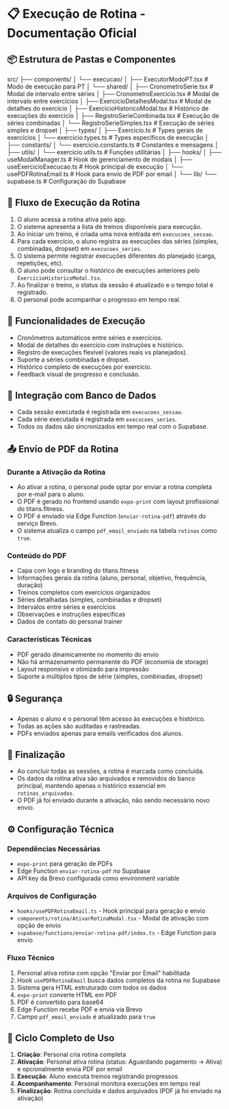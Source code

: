 # 📋 Execução de Rotina - Documentação Oficial

## 📦 Estrutura de Pastas e Componentes

src/
├── components/
│   └── execucao/
│       ├── ExecutorModoPT.tsx                    # Modo de execução para PT
│       └── shared/
│           ├── CronometroSerie.tsx               # Modal de intervalo entre séries
│           ├── CronometroExercicio.tsx           # Modal de intervalo entre exercícios
│           ├── ExercicioDetalhesModal.tsx        # Modal de detalhes do exercício
│           ├── ExercicioHistoricoModal.tsx       # Histórico de execuções do exercício
│           ├── RegistroSerieCombinada.tsx        # Execução de séries combinadas
│           └── RegistroSerieSimples.tsx          # Execução de séries simples e dropset
│
├── types/
│   ├── Exercicio.ts                              # Types gerais de exercícios
│   └── exercicio.types.ts                        # Types específicos de execução
│
├── constants/
│   └── exercicio.constants.ts                    # Constantes e mensagens
│
├── utils/
│   └── exercicio.utils.ts                        # Funções utilitárias
│
├── hooks/
│   ├── useModalManager.ts                        # Hook de gerenciamento de modais
│   ├── useExercicioExecucao.ts                   # Hook principal de execução
│   └── usePDFRotinaEmail.ts                      # Hook para envio de PDF por email
│
└── lib/
    └── supabase.ts                               # Configuração do Supabase

## 🚀 Fluxo de Execução da Rotina

1. O aluno acessa a rotina ativa pelo app.
2. O sistema apresenta a lista de treinos disponíveis para execução.
3. Ao iniciar um treino, é criada uma nova entrada em `execucoes_sessao`.
4. Para cada exercício, o aluno registra as execuções das séries (simples, combinadas, dropset) em `execucoes_series`.
5. O sistema permite registrar execuções diferentes do planejado (carga, repetições, etc).
6. O aluno pode consultar o histórico de execuções anteriores pelo `ExercicioHistoricoModal.tsx`.
7. Ao finalizar o treino, o status da sessão é atualizado e o tempo total é registrado.
8. O personal pode acompanhar o progresso em tempo real.

## 📝 Funcionalidades de Execução

- Cronômetros automáticos entre séries e exercícios.
- Modal de detalhes do exercício com instruções e histórico.
- Registro de execuções flexível (valores reais vs planejados).
- Suporte a séries combinadas e dropset.
- Histórico completo de execuções por exercício.
- Feedback visual de progresso e conclusão.

## 🔗 Integração com Banco de Dados

- Cada sessão executada é registrada em `execucoes_sessao`.
- Cada série executada é registrada em `execucoes_series`.
- Todos os dados são sincronizados em tempo real com o Supabase.

## 📤 Envio de PDF da Rotina

### Durante a Ativação da Rotina
- Ao ativar a rotina, o personal pode optar por enviar a rotina completa por e-mail para o aluno.
- O PDF é gerado no frontend usando `expo-print` com layout profissional do titans.fitness.
- O PDF é enviado via Edge Function (`enviar-rotina-pdf`) através do serviço Brevo.
- O sistema atualiza o campo `pdf_email_enviado` na tabela `rotinas` como `true`.

### Conteúdo do PDF
- Capa com logo e branding do titans.fitness
- Informações gerais da rotina (aluno, personal, objetivo, frequência, duração)
- Treinos completos com exercícios organizados
- Séries detalhadas (simples, combinadas e dropset)
- Intervalos entre séries e exercícios
- Observações e instruções específicas
- Dados de contato do personal trainer

### Características Técnicas
- PDF gerado dinamicamente no momento do envio
- Não há armazenamento permanente do PDF (economia de storage)
- Layout responsivo e otimizado para impressão
- Suporte a múltiplos tipos de série (simples, combinadas, dropset)

## 🔒 Segurança

- Apenas o aluno e o personal têm acesso às execuções e histórico.
- Todas as ações são auditadas e rastreadas.
- PDFs enviados apenas para emails verificados dos alunos.

## 🏁 Finalização

- Ao concluir todas as sessões, a rotina é marcada como concluída.
- Os dados da rotina ativa são arquivados e removidos do banco principal, mantendo apenas o histórico essencial em `rotinas_arquivadas`.
- O PDF já foi enviado durante a ativação, não sendo necessário novo envio.

## ⚙️ Configuração Técnica

### Dependências Necessárias
- `expo-print` para geração de PDFs
- Edge Function `enviar-rotina-pdf` no Supabase
- API key da Brevo configurada como environment variable

### Arquivos de Configuração
- `hooks/usePDFRotinaEmail.ts` - Hook principal para geração e envio
- `components/rotina/AtivarRotinaModal.tsx` - Modal de ativação com opção de envio
- `supabase/functions/enviar-rotina-pdf/index.ts` - Edge Function para envio

### Fluxo Técnico
1. Personal ativa rotina com opção "Enviar por Email" habilitada
2. Hook `usePDFRotinaEmail` busca dados completos da rotina no Supabase
3. Sistema gera HTML estruturado com todos os dados
4. `expo-print` converte HTML em PDF
5. PDF é convertido para base64
6. Edge Function recebe PDF e envia via Brevo
7. Campo `pdf_email_enviado` é atualizado para `true`

## 🔄 Ciclo Completo de Uso

1. **Criação**: Personal cria rotina completa
2. **Ativação**: Personal ativa rotina (status: Aguardando pagamento → Ativa) e opcionalmente envia PDF por email
3. **Execução**: Aluno executa treinos registrando progressos
4. **Acompanhamento**: Personal monitora execuções em tempo real
5. **Finalização**: Rotina concluída e dados arquivados (PDF já foi enviado na ativação)